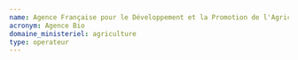 ```yaml
---
name: Agence Française pour le Développement et la Promotion de l'Agriculture Biologique
acronym: Agence Bio
domaine_ministeriel: agriculture
type: operateur
---
```

